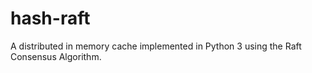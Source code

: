 # hash-raft
A distributed in memory cache implemented in Python 3 using the Raft Consensus Algorithm.
